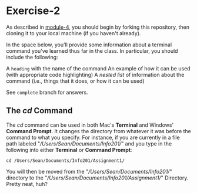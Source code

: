 # Exercise-2

As described in [module-4](https://github.com/INFO-201/m4-git-intro), you should begin by forking this repository, then cloning it to your local machine (if you haven't already).

In the space below, you'll provide some information about a terminal command you've learned thus far in the class. In particular, you should include the following:

A `heading` with the name of the command
An example of how it can be used (with appropriate code highlighting)
A _nested list_ of information about the command (i.e., things that it does, or how it can be used)

See `complete` branch for answers.

The *cd* Command
-
The *cd* command can be used in both Mac's **Terminal** and Windows' **Command Prompt**.  It changes the directory from whatever it was before the command to what you specify.  For instance, if you are currently in a file path labeled "*/Users/Sean/Documents/Info201/*" and you type in the following into either **Terminal** or **Command Prompt**:

`cd /Users/Sean/Documents/Info201/Assignment1/`

You will then be moved from the "*/Users/Sean/Documents/Info201/*" directory to the "*/Users/Sean/Documents/Info201/Assignment1/*" Directory.  Pretty neat, huh?
